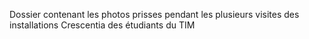 Dossier contenant les photos prisses pendant les plusieurs visites des installations Crescentia des étudiants du TIM
